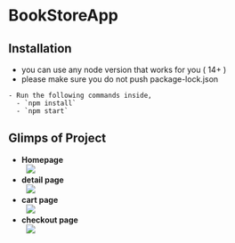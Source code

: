 # BookStoreApp
## Installation

- you can use any node version that works for you ( 14+ )
- please make sure you do not push package-lock.json

```
- Run the following commands inside,
  - `npm install`
  - `npm start`
```
## Glimps of Project
<ul>
<li><b >Homepage</b></li>
&nbsp
<img src="https://github.com/Malik04121/BookStoreApp/assets/105594908/0daa4b3f-9074-4deb-97cc-3d65d92cb857"/>
<li><b >detail page</b></li>
&nbsp
<img src="https://github.com/Malik04121/BookStoreApp/assets/105594908/50b66bef-1516-4bc6-9cbb-b2e30350c467"/>
<li><b >cart page</b></li>
&nbsp
<img src="https://github.com/Malik04121/BookStoreApp/assets/105594908/7f610351-eba3-4587-ad09-1a4352f88815"/>

<li><b >checkout page</b></li>
&nbsp
<img src="https://github.com/Malik04121/BookStoreApp/assets/105594908/a67c66b7-d065-456f-9789-10c74447dc88
"/>
